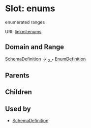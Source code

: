 
# Slot: enums


enumerated ranges

URI: [linkml:enums](https://w3id.org/linkml/enums)


## Domain and Range

[SchemaDefinition](SchemaDefinition.md) &#8594;  <sub>0..*</sub> [EnumDefinition](EnumDefinition.md)

## Parents


## Children


## Used by

 * [SchemaDefinition](SchemaDefinition.md)

